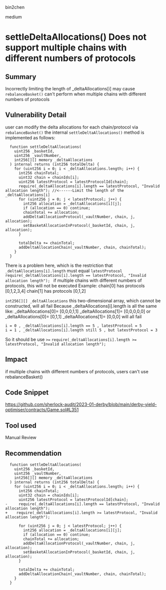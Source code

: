 bin2chen

medium

# settleDeltaAllocations() Does not support multiple chains with different numbers of protocols

## Summary
Incorrectly limiting the length of _deltaAllocations[i] may cause `rebalanceBasket()` can't perform when multiple chains with different numbers of protocols
## Vulnerability Detail
user can modify the delta allocations for each chain/protocol via `rebalanceBasket()`
the internal `settleDeltaAllocations()` method is implemented as follows:
```solidity
  function settleDeltaAllocations(
    uint256 _basketId,
    uint256 _vaultNumber,
    int256[][] memory _deltaAllocations
  ) internal returns (int256 totalDelta) {
    for (uint256 i = 0; i < _deltaAllocations.length; i++) {
      int256 chainTotal;
      uint32 chain = chainIds[i];
      uint256 latestProtocol = latestProtocolId[chain];
      require(_deltaAllocations[i].length == latestProtocol, "Invalid allocation length"); //<------Limit the length of the _deltaAllocations[i]
      for (uint256 j = 0; j < latestProtocol; j++) {
        int256 allocation = _deltaAllocations[i][j];
        if (allocation == 0) continue;
        chainTotal += allocation;
        addDeltaAllocationProtocol(_vaultNumber, chain, j, allocation);
        setBasketAllocationInProtocol(_basketId, chain, j, allocation);
      }

      totalDelta += chainTotal;
      addDeltaAllocationChain(_vaultNumber, chain, chainTotal);
    }
  }
```
There is a problem here, which is the restriction that `_deltaAllocations[i].length` must equal `latestProtocol`
`
 require(_deltaAllocations[i].length == latestProtocol, "Invalid allocation length"); 
`
if  multiple chains with different numbers of protocols, this will not be executed
Example:
chain[0] has protocols [0,1,2,3,4] 
chain[1] has protocols [0,1,2] 

`int256[][] _deltaAllocations` this two-dimensional array, which cannot be constructed, will all fail
Because _deltaAllocations[i].length is all the same
like: 
_deltaAllocations[0]= [0,0,0,1,1]
_deltaAllocations[1]= [0,0,0,0,0]
or 
_deltaAllocations[0]= [0,1,1]
_deltaAllocations[1]= [0,0,0]
will all fail
```console
i = 0 , _deltaAllocations[i].length == 5 , latestProtocol = 5 
i = 1 , _deltaAllocations[i].length still 5 , but latestProtocol = 3
```

So it should be use  `>=`
`
require(_deltaAllocations[i].length >= latestProtocol, "Invalid allocation length"); 
`
## Impact

if  multiple chains with different numbers of protocols, users can't use rebalanceBasket()

## Code Snippet

https://github.com/sherlock-audit/2023-01-derby/blob/main/derby-yield-optimiser/contracts/Game.sol#L351

## Tool used

Manual Review

## Recommendation
```solidity
  function settleDeltaAllocations(
    uint256 _basketId,
    uint256 _vaultNumber,
    int256[][] memory _deltaAllocations
  ) internal returns (int256 totalDelta) {
    for (uint256 i = 0; i < _deltaAllocations.length; i++) {
      int256 chainTotal;
      uint32 chain = chainIds[i];
      uint256 latestProtocol = latestProtocolId[chain];
-     require(_deltaAllocations[i].length == latestProtocol, "Invalid allocation length");
+    require(_deltaAllocations[i].length >= latestProtocol, "Invalid allocation length");

      for (uint256 j = 0; j < latestProtocol; j++) {
        int256 allocation = _deltaAllocations[i][j];
        if (allocation == 0) continue;
        chainTotal += allocation;
        addDeltaAllocationProtocol(_vaultNumber, chain, j, allocation);
        setBasketAllocationInProtocol(_basketId, chain, j, allocation);
      }

      totalDelta += chainTotal;
      addDeltaAllocationChain(_vaultNumber, chain, chainTotal);
    }
  }
```
